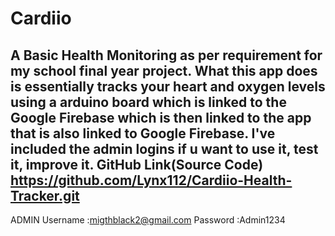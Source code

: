 # Cardiio
A Basic Health Monitoring as per requirement for my school final year project. What this app does is essentially tracks your heart and oxygen levels using a arduino board which is linked to the Google Firebase which is then linked to the app that is also linked to Google Firebase. I've included the admin logins if u want to use it, test it, improve it.
GitHub Link(Source Code)
https://github.com/Lynx112/Cardiio-Health-Tracker.git
------------------------------------------------------------------------------

ADMIN
Username :migthblack2@gmail.com
Password :Admin1234



